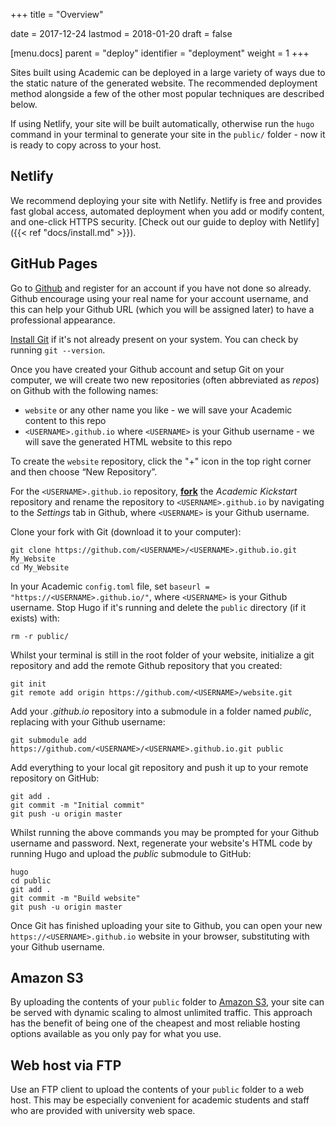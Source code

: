 +++
title = "Overview"

date = 2017-12-24
lastmod = 2018-01-20
draft = false

[menu.docs]
    parent = "deploy"
    identifier = "deployment"
    weight = 1
+++

Sites built using Academic can be deployed in a large variety of ways due to the static nature of the generated website. The recommended deployment method alongside a few of the other most popular techniques are described below.

If using Netlify, your site will be built automatically, otherwise run the `hugo` command in your terminal to generate your site in the `public/` folder - now it is ready to copy across to your host.

## Netlify

We recommend deploying your site with Netlify. Netlify is free and provides fast global access, automated deployment when you add or modify content, and one-click HTTPS security. [Check out our guide to deploy with Netlify]({{< ref "docs/install.md" >}}).

## GitHub Pages

Go to [Github](http://www.github.com/) and register for an account if you have not done so already. Github encourage using your real name for your account username, and this can help your Github URL (which you will be assigned later) to have a professional appearance.

[Install Git](https://help.github.com/articles/set-up-git/) if it's not already present on your system. You can check by running `git --version`.

Once you have created your Github account and setup Git on your computer, we will create two new repositories (often abbreviated as *repos*) on Github with the following names:
                                                                    
- `website` or any other name you like - we will save your Academic content to this repo
- `<USERNAME>.github.io` where `<USERNAME>` is your Github username - we will save the generated HTML website to this repo

To create the `website` repository, click the "+" icon in the top right corner and then choose “New Repository”.
 
For the `<USERNAME>.github.io` repository, [**fork**](https://github.com/sourcethemes/academic-kickstart#fork-destination-box) the *Academic Kickstart* repository and rename the repository to `<USERNAME>.github.io` by navigating to the *Settings* tab in Github, where `<USERNAME>` is your Github username.

Clone your fork with Git (download it to your computer): 
                                         
    git clone https://github.com/<USERNAME>/<USERNAME>.github.io.git My_Website
    cd My_Website
                                             
In your Academic `config.toml` file, set `baseurl = "https://<USERNAME>.github.io/"`, where `<USERNAME>` is your Github username. Stop Hugo if it's running and delete the `public` directory (if it exists) with:
 
    rm -r public/

Whilst your terminal is still in the root folder of your website, initialize a git repository and add the remote Github repository that you created:

    git init
    git remote add origin https://github.com/<USERNAME>/website.git

Add your *<USERNAME>.github.io* repository into a submodule in a folder named *public*, replacing *<USERNAME>* with your Github username:

    git submodule add https://github.com/<USERNAME>/<USERNAME>.github.io.git public

Add everything to your local git repository and push it up to your remote repository on GitHub:

    git add .
    git commit -m "Initial commit"
    git push -u origin master

Whilst running the above commands you may be prompted for your Github username and password. Next, regenerate your website's HTML code by running Hugo and upload the *public* submodule to GitHub:

    hugo
    cd public
    git add .
    git commit -m "Build website"
    git push -u origin master

Once Git has finished uploading your site to Github, you can open your new  `https://<USERNAME>.github.io` website in your browser, substituting *<USERNAME>* with your Github username.

## Amazon S3

By uploading the contents of your `public` folder to [Amazon S3](https://aws.amazon.com/s3/), your site can be served with dynamic scaling to almost unlimited traffic. This approach has the benefit of being one of the cheapest and most reliable hosting options available as you only pay for what you use.

## Web host via FTP

Use an FTP client to upload the contents of your `public` folder to a web host. This may be especially convenient for academic students and staff who are provided with university web space. 
